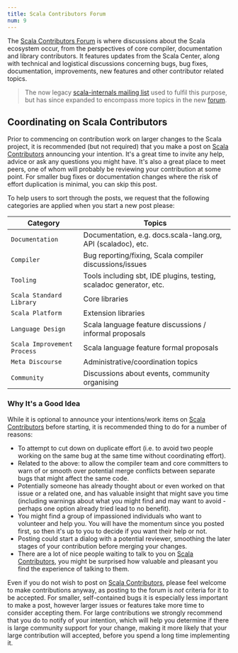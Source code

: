 ```yaml
---
title: Scala Contributors Forum
num: 9
---
```


The [Scala Contributors Forum][scala-contributors] is where discussions about the Scala ecosystem
occur, from the perspectives of core compiler, documentation and library contributors. It features updates from the
Scala Center, along with technical and logistical discussions concerning bugs, bug fixes, documentation, improvements,
new features and other contributor related topics.

> The now legacy [scala-internals mailing list](https://groups.google.com/d/forum/scala-internals) used to fulfil this
> purpose, but has since expanded to encompass more topics in the new [forum][scala-contributors].

## Coordinating on Scala Contributors

Prior to commencing on contribution work on larger changes to the Scala project, it is recommended (but not required)
that you make a post on [Scala Contributors][scala-contributors] announcing your intention.
It's a great time to invite any help, advice or ask any questions you might have. It's also a great place to meet peers,
one of whom will probably be reviewing your contribution at some point.
For smaller bug fixes or documentation changes where the risk of effort duplication is minimal, you can skip this post.

To help users to sort through the posts, we request that the following categories are applied when you start a
new post please:

| Category                    | Topics                                                              |
|-----------------------------|---------------------------------------------------------------------|
| `Documentation`             | Documentation, e.g. docs.scala-lang.org, API (scaladoc), etc.       |
| `Compiler`                  | Bug reporting/fixing, Scala compiler discussions/issues             |
| `Tooling`                   | Tools including sbt, IDE plugins, testing, scaladoc generator, etc. |
| `Scala Standard Library`    | Core libraries                                                      |
| `Scala Platform`            | Extension libraries                                                 |
| `Language Design`           | Scala language feature discussions / informal proposals             |
| `Scala Improvement Process` | Scala language feature formal proposals                             |
| `Meta Discourse`            | Administrative/coordination topics                                  |
| `Community`                 | Discussions about events, community organising                      |

### Why It's a Good Idea

While it is optional to announce your intentions/work items on [Scala Contributors][scala-contributors] before starting, it is recommended thing to do for a number of reasons:

* To attempt to cut down on duplicate effort (i.e. to avoid two people working on the same bug at the same time without coordinating effort).
* Related to the above: to allow the compiler team and core committers to warn of or smooth over potential merge conflicts between separate bugs that might affect the same code.
* Potentially someone has already thought about or even worked on that issue or a related one, and has valuable insight
that might save you time (including warnings about what you might find and may want to avoid - perhaps one option
already tried lead to no benefit).
* You might find a group of impassioned individuals who want to volunteer and help you. You will have the momentum since
you posted first, so then it's up to you to decide if you want their help or not.
* Posting could start a dialog with a potential reviewer, smoothing the later stages of your contribution before
merging your changes.
* There are a lot of nice people waiting to talk to you on [Scala Contributors][scala-contributors], you might be
surprised how valuable and pleasant you find the experience of talking to them.

Even if you do not wish to post on [Scala Contributors][scala-contributors], please feel welcome to make contributions
anyway, as posting to the forum is *not* criteria for it to be accepted. For smaller, self-contained bugs it is
especially less important to make a post, however larger issues or features take more time to consider accepting them.
For large contributions we strongly recommend that you do to notify of your intention, which will help you determine if
there is large community support for your change, making it more likely that your large contribution will accepted,
before you spend a long time implementing it.

[scala-contributors]: https://contributors.scala-lang.org
